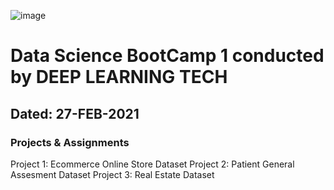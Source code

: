 ![image](https://user-images.githubusercontent.com/63910739/109742039-1fc05d00-7bf0-11eb-8eb8-85e68bcd08e5.png)

# Data Science BootCamp 1 conducted by DEEP LEARNING TECH
## Dated: 27-FEB-2021
### Projects &amp; Assignments
Project 1: Ecommerce Online Store Dataset
Project 2: Patient General Assesment Dataset
Project 3: Real Estate Dataset
